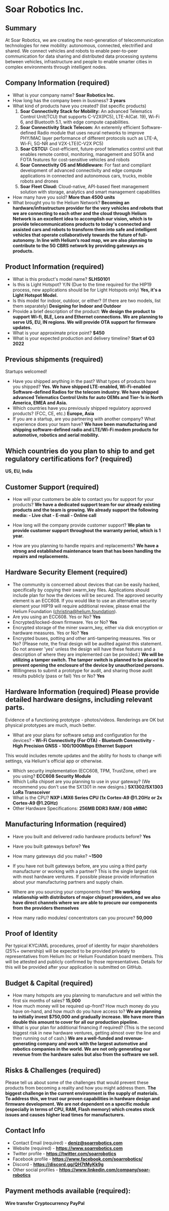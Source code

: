 # Soar Robotics Inc.

## Summary
At Soar Robotics, we are creating the next-generation of telecommunication technologies for new mobility: autonomous, connected, electrified and shared. We connect vehicles and robots to enable peer-to-peer communication for data sharing and distributed data processing systems between vehicles, infrastructure and people to enable smarter cities in complex environments through intelligent nodes.

## Company Information (required)
* What is your company name?
  **Soar Robotics Inc.**
* How long has the company been in business? 
  **3 years** 
* What kind of products have you created? (list specific products)
  1. **Soar Connectivity Stack for Mobility:** An advanced Telematics Control Unit(TCU) that supports C-V2X(PC5), LTE-A(Cat. 19), Wi-Fi 6, and Bluetooth 5.1, with edge compute capabilities.    
  2. **Soar Connectivity Stack Telecom:** An exteremly efficient Software-defined Radio module that uses neural networks to improve PHY/MAC layer performance of different protocols such as LTE-A, Wi-Fi, 5G-NR and V2X-LTE(C-V2X PC5)
  3. **Soar CSTCU:** Cost-efficient, future-proof telematics control unit that enables remote control, monitoring, management and SOTA and FOTA features for cost-sensitive vehicles and robots 
  4. **Soar Connectivity OS  and Middleware:** For fast and compliant development of advanced connectivity and edge compute applications in connected and autonomous cars, trucks, mobile robots and drones
  5. **Soar Fleet Cloud:** Cloud-native, API-based fleet management solution with storage, analytics and smart management capabilities
* How many have you sold? 
  **More than 4500 units** 
* What brought you to the Helium Network? 
  **Becoming an hardware/infrastructure provider for the very vehicles and robots that we are connecting to each other and the cloud through Helium Network is an excellent idea to accomplish our vision, which is to provide telecommunications products to today's connected and assisted cars and robots to transform them into safe and intelligent vehicles that operate collaboratively towards the future of full-autonomy. In line with Helium’s road map, we are also planning to contribute to the 5G CBRS network by providing gateways as products.** 

## Product Information (required)
* What is this product's model name? 
  **SLHS0101**
* Is this is Light Hotspot? Y/N (Due to the time required for the HIP19 process, new applications should be for Light Hotspots only)
  **Yes, it's a Light Hotspot Model.**
* Is this model for indoor, outdoor, or either? (If there are two models, list them separately)
  **Designing for Indoor and Outdoor**
* Provide a brief description of the product:
  **We design the product to support Wi-fi, BLE, Lora and Ethernet connections. We are planning to serve US, EU, IN regions. We will provide OTA support for firmware updates.**
* What is your approximate price point? 
  **$450**
* What is your expected production and delivery timeline? 
  **Start of Q3 2022**

## Previous shipments (required)
Startups welcomed!
* Have you shipped anything in the past? What types of products have you shipped?
  **Yes. We have shipped LTE-enabled, Wi-Fi-enabled Software-defined Radios for the telecom industry. We have shipped advanced Telematics Control Units for auto OEMs and Tier-1s in North America, EMEA and Asia.**
* Which countries have you previously shipped regulatory approved products? (FCC, CE, etc.) 
  **Europe, Asia** 
* If you are a startup, are you partnering with another company? What experience does your team have?
  **We have been manufacturing and shipping software-defined radio and LTE/Wi-Fi modem products for automotive, robotics and aerial mobility.**

## Which countries do you plan to ship to and get regulatory certifications for? (required)
  **US, EU, India** 
## Customer Support (required)
* How will your customers be able to contact you for support for your products? 
  **We have a dedicated support team for our already existing products and the team is growing. We already support the following media:**
  **- Live chat**
  **- E-mail**
  **- Online call**

* How long will the company provide customer support? 
  **We plan to provide customer support throughout the warranty period, which is 1 year.**
* How are you planning to handle repairs and replacements? 
  **We have a strong and established maintenance team that has been handling the repairs and replacements.**


## Hardware Security Element (required)
* The community is concerned about devices that can be easily hacked, specifically by copying their swarm_key files. Applications should include plan for how the devices will be secured. The approved security element is an ECC608. If you would like to use an alternative security element your HIP19 will require additional review, please email the Helium Foundation (christina@helium.foundation).
* Are you using an ECC608. Yes or No?
  **Yes**
* Encrypted/locked-down firmware. Yes or No? 
  **Yes**
* Encrypted storage of the miner swarm_key, either via disk encryption or hardware measures. Yes or No?
  **Yes**
* Encrypted buses, potting and other anti-tampering measures. Yes or No? (Please note, the final design will be audited against this statement. Do not answer 'yes' unless the design will have these features and a description of where they are implemented can be provided.)
  **We will be utilizing a tamper switch. The tamper switch is planned to be placed to prevent opening the enclosure of the device by unauthorized persons.**
* Willingness to submit a prototype for audit, and sharing those audit results publicly (pass or fail) Yes or No?
  **Yes**

## Hardware Information (required) Please provide detailed hardware designs, including relevant parts.
Evidence of a functioning prototype - photos/videos. Renderings are OK but physical prototypes are much, much better. 
* What are your plans for software setup and configuration for the devices?
  **- Wi-Fi Connectivity (For OTA)**
  **- Bluetooth Connectivity**
  **- High Precision GNSS**
  **- 100/1000Mbps Ethernet Support**

This would includes remote updates and the ability for hosts to change wifi settings, via Helium's official app or otherwise. 
* Which security implementation (ECC608, TPM, TrustZone, other) are you using? 
  **ECC608 Security Module**
* Which LoRa chipset are you planning to use in your gateway? (We recommend you don't use the SX1301 in new designs.) 
  **SX1302/SX1303 LoRa Transceiver**
* What is the CPU?
  **NXP i.MX6 Series CPU (1x Cortex-A9 @1.2GHz or 2x Cortex-A9 @1.2GHz)**
* Other Hardware Specifications: 
  **256MB DDR3 RAM / 8GB eMMC**

## Manufacturing Information (required)
* Have you built and delivered radio hardware products before?
  **Yes**
* Have you built gateways before? 
  **Yes**
* How many gateways did you make? 
  **~1500**
* If you have not built gateways before, are you using a third party manufacturer or working with a partner? This is the single largest risk with most hardware ventures. If possible please provide information about your manufacturing partners and supply chain.
  
* Where are you sourcing your components from? 
  **We working relationship with distributors of major chipset providers, and we also have direct channels where we are able to procure our components from the providers themselves**
* How many radio modules/ concentrators can you procure?
  **50,000** 

## Proof of Identity
Per typical KYC/AML procedures, proof of identity for major shareholders (25%+ ownership) will be expected to be provided privately to representatives from Helium Inc or Helium Foundation board members. This will be attested and publicly confirmed by those representatives.
Details for this will be provided after your application is submitted on GitHub. 

## Budget & Capital (required)
* How many hotspots are you planning to manufacture and sell within the first six months of sales? 
  **15,000**
* How much money will be required up-front? How much money do you have on-hand, and how much do you have access to? 
  **We are planning to initially invest $750,000 and gradually increase. We have more than double this amount to cover for all our production pipeline.**
* What is your plan for additional financing if required? (This is the second biggest risk in new hardware ventures, getting almost over the line and then running out of cash.) 
  **We are a well-funded and revenue-generating company and work with the largest automotive and robotics companies in the world. We are not only generating our revenue from the hardware sales but also from the software we sell.**

## Risks & Challenges (required)
Please tell us about some of the challenges that would prevent these products from becoming a reality and how you might address them.
  **The biggest challenge in the current environment is the supply of materials. To address this, we trust our proven capabilities in hardware design and firmware development. We are not dependent on a specific module (especially in terms of CPU, RAM, Flash memory) which creates stock issues and causes higher lead times for manufacturers.**

## Contact Info 
* Contact Email (required) -
  **deniz@soarrobotics.com**
* Website (required) -
  **https://www.soarrobotics.com**
* Twitter profile -
  **https://twitter.com/soarrobotics**
* Facebook profile -
  **https://www.facebook.com/soarrobotics/**
* Discord - 
  **https://discord.gg/QH7tMyKk9g**
* Other social profiles -
  **https://www.linkedin.com/company/soar-robotics**


## Payment methods available (required):
**Wire transfer
Cryptocurrency
PayPal**


